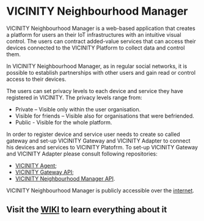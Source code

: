 # VICINITY Neighbourhood Manager

VICINITY Neighbourhood Manager is a web-based application that creates a platform for users an their IoT infrastructures with an intuitive visual control. The users can contract added-value services that can access their devices connected to the VICINITY Platform to collect data and control them.

In VICINITY Neighbourhood Manager, as in regular social networks, it is possible to establish partnerships with other users and gain read or control access to their devices. 

The users can set privacy levels to each device and service they have registered in VICINITY. The privacy levels range from:

* Private – Visible only within the user organisation.
* Visible for friends – Visible also for organisations that were befriended.
* Public -  Visible for the whole platform.

In order to register device and service user needs to create so called gateway and set-up VICINITY Gateway and VICINITY Adapter to connect his devices and services to VICINITY Platofrm. To set-up VICINITY Gateway and VICINITY Adapter please consult following repositories:

* [VICINITY Agent](https://github.com/vicinityh2020/vicinity-agent);
* [VICINITY Gateway API](TBD);
* [VICINITY Neighbourhood Manager API](https://documenter.getpostman.com/view/2413103/vcnt-api-documentation/RVg29U8c).

VICINITY Neighbourhood Manager is publicly accessible over the [internet](https://vicinity.bavenir.eu).

## Visit the [WIKI](https://github.com/vicinityh2020/vicinity-neighbourhood-manager/wiki) to learn everything about it
